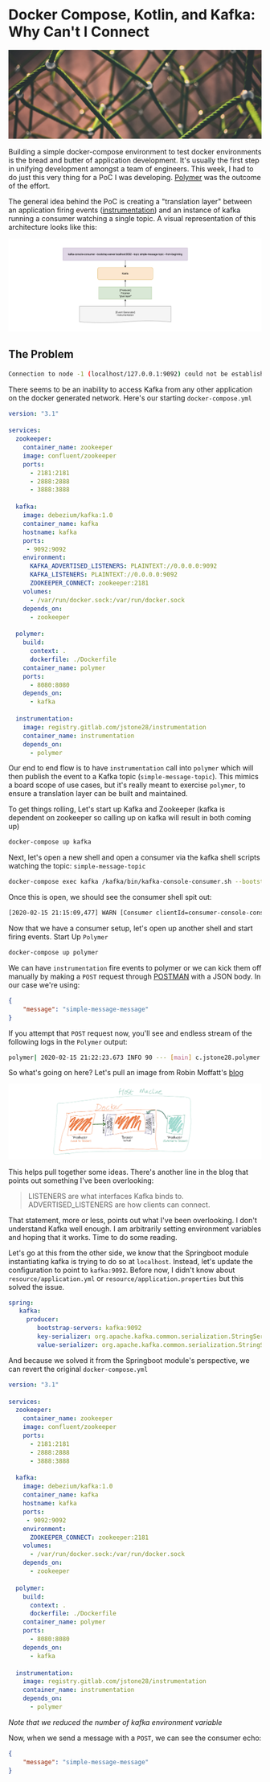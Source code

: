 # Docker Compose, Kotlin, and Kafka: Why Can't I Connect

![Photo by Clint Adair on Unsplash](../images/compose-kafka-connect.png)

Building a simple docker-compose environment to test docker environments is the bread and butter of application development. It's usually the first step in unifying development amongst a team of engineers. This week, I had to do just this very thing for a PoC I was developing. [Polymer](https://gitlab.com/jstone28/polymer) was the outcome of the effort.

The general idea behind the PoC is creating a "translation layer" between an application firing events ([instrumentation](https://gitlab.com/jstone28/instrumentation)) and an instance of kafka running a consumer watching a single topic. A visual representation of this architecture looks like this:

![polymer overview](../images/polymer-overview.png)

## The Problem

```bash
Connection to node -1 (localhost/127.0.0.1:9092) could not be established. Broker may not be available. (org.apache.kafka.clients.NetworkClient)
```

There seems to be an inability to access Kafka from any other application on the docker generated network. Here's our starting `docker-compose.yml`

```yaml
version: "3.1"

services:
  zookeeper:
    container_name: zookeeper
    image: confluent/zookeeper
    ports:
      - 2181:2181
      - 2888:2888
      - 3888:3888

  kafka:
    image: debezium/kafka:1.0
    container_name: kafka
    hostname: kafka
    ports:
     - 9092:9092
    environment:
      KAFKA_ADVERTISED_LISTENERS: PLAINTEXT://0.0.0.0:9092
      KAFKA_LISTENERS: PLAINTEXT://0.0.0.0:9092
      ZOOKEEPER_CONNECT: zookeeper:2181
    volumes:
      - /var/run/docker.sock:/var/run/docker.sock
    depends_on:
      - zookeeper

  polymer:
    build:
      context: .
      dockerfile: ./Dockerfile
    container_name: polymer
    ports:
      - 8080:8080
    depends_on:
      - kafka

  instrumentation:
    image: registry.gitlab.com/jstone28/instrumentation
    container_name: instrumentation
    depends_on:
      - polymer
```

Our end to end flow is to have `instrumentation` call into `polymer` which will then publish the event to a Kafka topic (`simple-message-topic`). This mimics a board scope of use cases, but it's really meant to exercise `polymer`, to ensure a translation layer can be built and maintained.

To get things rolling, Let's start up Kafka and Zookeeper (kafka is dependent on zookeeper so calling up on kafka will result in both coming up)

```bash
docker-compose up kafka
```

Next, let's open a new shell and open a consumer via the kafka shell scripts watching the topic: `simple-message-topic`

```bash
docker-compose exec kafka /kafka/bin/kafka-console-consumer.sh --bootstrap-server kafka:9092 --topic simple-message-topic --from-beginning
```

Once this is open, we should see the consumer shell spit out:

```bash
[2020-02-15 21:15:09,477] WARN [Consumer clientId=consumer-console-consumer-49289-1, groupId=console-consumer-49289] Error while fetching metadata with correlation id 2 : {simple-message-topic=LEADER_NOT_AVAILABLE} (org.apache.kafka.clients.NetworkClient)
```

Now that we have a consumer setup, let's open up another shell and start firing events. Start Up `Polymer`

```bash
docker-compose up polymer
```

We can have `instrumentation` fire events to polymer or we can kick them off manually by making a `POST` request through [POSTMAN](https://docs.api.getpostman.com/?version=latest) with a JSON body. In our case we're using:

```json
{
    "message": "simple-message-message"
}
```

If you attempt that `POST` request now, you'll see and endless stream of the following logs in the `Polymer` output:

```bash
polymer| 2020-02-15 21:22:23.673 INFO 90 --- [main] c.jstone28.polymer.PolymerApplicationKt: Started PolymerApplicationKt in 3.416 seconds (JVM running for 4.06)
```

So what's going on here? Let's pull an image from Robin Moffatt's [blog](https://rmoff.net/2018/08/02/kafka-listeners-explained/)

![kafka](../images/kafka.png)

This helps pull together some ideas. There's another line in the blog that points out something I've been overlooking:

> LISTENERS are what interfaces Kafka binds to. ADVERTISED_LISTENERS are how clients can connect.

That statement, more or less, points out what I've been overlooking. I don't understand Kafka well enough. I am arbitrarily setting environment variables and hoping that it works. Time to do some reading.

Let's go at this from the other side, we know that the Springboot module instantiating kafka is trying to do so at `localhost`. Instead, let's update the configuration to point to `kafka:9092`. Before now, I didn't know about `resource/application.yml` or `resource/application.properties` but this solved the issue.

```yaml
spring:
   kafka:
     producer:
        bootstrap-servers: kafka:9092
        key-serializer: org.apache.kafka.common.serialization.StringSerializer
        value-serializer: org.apache.kafka.common.serialization.StringSerializer
```

And because we solved it from the Springboot module's perspective, we can revert the original `docker-compose.yml`

```yaml
version: "3.1"

services:
  zookeeper:
    container_name: zookeeper
    image: confluent/zookeeper
    ports:
      - 2181:2181
      - 2888:2888
      - 3888:3888

  kafka:
    image: debezium/kafka:1.0
    container_name: kafka
    hostname: kafka
    ports:
     - 9092:9092
    environment:
      ZOOKEEPER_CONNECT: zookeeper:2181
    volumes:
      - /var/run/docker.sock:/var/run/docker.sock
    depends_on:
      - zookeeper

  polymer:
    build:
      context: .
      dockerfile: ./Dockerfile
    container_name: polymer
    ports:
      - 8080:8080
    depends_on:
      - kafka

  instrumentation:
    image: registry.gitlab.com/jstone28/instrumentation
    container_name: instrumentation
    depends_on:
      - polymer
```

*Note that we reduced the number of kafka environment variable*


Now, when we send a message with a `POST`, we can see the consumer echo:

```json
{
    "message": "simple-message-message"
}
```
